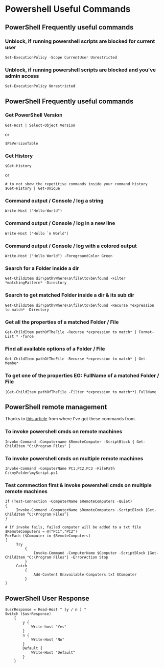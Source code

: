 # Powershell Useful Commands

## PowerShell Frequently useful commands
### Unblock, if running powershell scripts are blocked for current user
```
Set-ExecutionPolicy -Scope CurrentUser Unrestricted
```

### Unblock, if running powershell scripts are blocked and you've admin access
```
Set-ExecutionPolicy Unrestricted
```

##
##
## PowerShell Frequently useful commands
### Get PowerShell Version
```
Get-Host | Select-Object Version
```
or
```
$PSVersionTable
```

### Get History
```
$Get-History
```
or
```
# to not show the repetitive commands inside your command history
$Get-History | Get-Unique 
```

### Command output / Console / log a string 
```
Write-Host ("Hello-World")
```

### Command output / Console / log in a new line 
```
Write-Host ("Hello `n World")
```

### Command output / Console / log with a colored output
```
Write-Host ("Hello World") -ForegroundColor Green
```

### Search for a Folder inside a dir 
```
Get-ChildItem dir\path\Where\a\file\to\be\found -Filter *matchingPattern* -Directory
```

### Search to get matched Folder inside a dir & its sub dir 
```
Get-ChildItem dir\path\Where\a\file\to\be\found -Recurse *expression to match* -Directory
```

### Get all the properties of a matched Folder / File 
```
Get-ChildItem pathOfTheFile -Recurse *expression to match* | Format-List * -force
```

### Find all available options of a Folder / File 
```
Get-ChildItem pathOfTheFile -Recurse *expression to match* | Get-Member
```

### To get one of the properties EG: FullName of a matched Folder / File 
```
(Get-ChildItem pathOfTheFile -Filter *expression to match**).FullName 
```

##
##
## PowerShell remote management
Thanks to [this article](https://4sysops.com/archives/use-powershell-invoke-command-to-run-scripts-on-remote-computers/) from where I've got these commands from.

### To invoke powershell cmds on remote machines
```
Invoke-Command -Computername $RemoteComputer -ScriptBlock { Get-ChildItem "C:\Program Files" }
```

### To invoke powershell cmds on multiple remote machines
```
Invoke-Command -ComputerName PC1,PC2,PC3 -FilePath C:\myFolder\myScript.ps1
```

### Test commection first & invoke powershell cmds on multiple remote machines
```
If (Test-Connection -ComputerName $RemoteComputers -Quiet)
{
     Invoke-Command -ComputerName $RemoteComputers -ScriptBlock {Get-ChildItem “C:\Program Files”}
}
```
```
# If invoke fails, failed computer will be added to a txt file
$RemoteComputers = @("PC1","PC2")
ForEach ($Computer in $RemoteComputers)
{
     Try
         {
             Invoke-Command -ComputerName $Computer -ScriptBlock {Get-ChildItem "C:\Program Files"} -ErrorAction Stop
         }
     Catch
         {
             Add-Content Unavailable-Computers.txt $Computer
         }
}
```

##
##
## PowerShell User Response
```
$usrResponse = Read-Host " (y / n ) "
Switch ($usrResponse)
    {
        y {
            Write-host "Yes" 
        }
        n {
            Write-Host "No"
        }
        Default {
            Write-Host "Default"
        }
    }
```    
